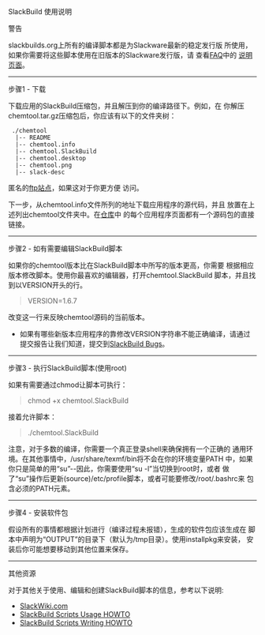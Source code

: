 SlackBuild 使用说明

警告

slackbuilds.org上所有的编译脚本都是为Slackware最新的稳定发行版
所使用，如果你需要将这些脚本使用在旧版本的Slackware发行版，请
查看[FAQ](https://slackbuilds.org/faq/)中的
[说明页面](https://slackbuilds.org/howto/versions/)。

--------------------------------------------------------------
步骤1 - 下载

下载应用的SlackBuild压缩包，并且解压到你的编译路径下。例如，在
你解压chemtool.tar.gz压缩包后，你应该有以下的文件夹树：

```
 ./chemtool
  |-- README
  |-- chemtool.info
  |-- chemtool.SlackBuild
  |-- chemtool.desktop
  |-- chemtool.png
  |-- slack-desc
```

 匿名的[ftp站点](ftp://ftp.slackbuilds.org)，如果这对于你更方便
 访问。
 
 下一步，从chemtool.info文件所列的地址下载应用程序的源代码，并且
 放置在上述列出chemtool文件夹中。在[仓库](https://slackbuilds.org)中
 的每个应用程序页面都有一个源码包的直接链接。
 
 --------------------------------------------------------------
 步骤2 - 如有需要编辑SlackBuild脚本
 
 如果你的chemtool版本比在SlackBuild脚本中所写的版本更高，你需要
根据相应版本修改脚本。使用你最喜欢的编辑器，打开chemtool.SlackBuild
脚本，并且找到以VERSION开头的行。
>  VERSION=1.6.7

改变这一行来反映chemtool源码的当前版本。

* 如果有哪些新版本应用程序的靠修改VERSION字符串不能正确编译，请通过
提交报告让我们知道，提交到[SlackBuild Bugs](https://slackbuilds.org/bugs/)。

----------------------------------------------------------------
步骤3 - 执行SlackBuild脚本(使用root)

如果有需要通过chmod让脚本可执行：
> chmod +x chemtool.SlackBuild

接着允许脚本：
> ./chemtool.SlackBuild

注意，对于多数的编译，你需要一个真正登录shell来确保拥有一个正确的
通用环境。在其他事情中，/usr/share/texmf/bin将不会在你的环境变量PATH
中，如果你只是简单的用“su”--因此，你需要使用“su -l”当切换到root时，或者
做了“su”操作后更新(source)/etc/profile脚本，或者可能要修改/root/.bashrc来
包含必须的PATH元素。

-----------------------------------------------------------------
步骤4 - 安装软件包

假设所有的事情都根据计划进行（编译过程未报错），生成的软件包应该生成在
脚本中声明为“OUTPUT”的目录下（默认为/tmp目录）。使用installpkg来安装，
安装后你可能想要移动到其他位置来保存。

-----------------------------------------------------------------
其他资源

对于其他关于使用、编辑和创建SlackBuild脚本的信息，参考以下说明:
* [SlackWiki.com](SlackWiki.com)
* [SlackBuild Scripts Usage HOWTO](http://www.slackwiki.com/SlackBuild_Scripts)
* [SlackBuild Scripts Writing HOWTO](http://www.slackwiki.com/Writing_A_SlackBuild_Script)
